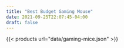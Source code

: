 ```yaml
---
title: "Best Budget Gaming Mouse"
date: 2021-09-25T22:07:45-04:00
draft: false
---
```


{{< products url="data/gaming-mice.json" >}}